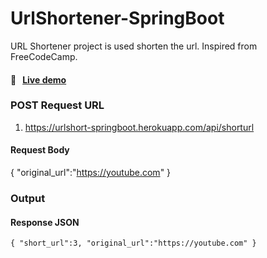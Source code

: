 # UrlShortener-SpringBoot
URL Shortener project is used shorten the url. Inspired from FreeCodeCamp.

#### 🚀  &nbsp; [Live demo](https://urlshort-springboot.herokuapp.com/)

### POST Request URL
1. https://urlshort-springboot.herokuapp.com/api/shorturl


#### Request Body
{
	"original_url":"https://youtube.com"
}


### Output
#### Response JSON
`{
	"short_url":3,
	"original_url":"https://youtube.com"
}`